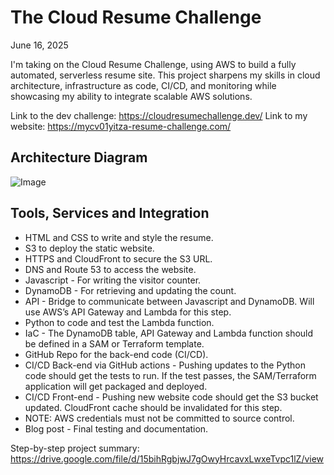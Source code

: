 # The Cloud Resume Challenge
June 16, 2025

I'm taking on the Cloud Resume Challenge, using AWS to build a fully automated, serverless resume site. This project sharpens my skills in cloud architecture, infrastructure as code, CI/CD, and monitoring while showcasing my ability to integrate scalable AWS solutions.

Link to the dev challenge: https://cloudresumechallenge.dev/
Link to my website: https://mycv01yitza-resume-challenge.com/

## Architecture Diagram

![Image](https://github.com/user-attachments/assets/e0c0a45b-e1be-4598-aab8-ddb732be0603)

## Tools, Services and Integration

- HTML and CSS to write and style the resume.
- S3 to deploy the static website.
- HTTPS and CloudFront to secure the S3 URL.
- DNS and Route 53 to access the website.
- Javascript - For writing the visitor counter.
- DynamoDB - For retrieving and updating the count.
- API - Bridge to communicate between Javascript and DynamoDB. Will use AWS’s API Gateway and Lambda for this step.
- Python to code and test the Lambda function.
- IaC - The DynamoDB table, API Gateway and Lambda function should be defined in a SAM or Terraform template.
- GitHub Repo for the back-end code (CI/CD).
- CI/CD Back-end via GitHub actions - Pushing updates to the Python code should get the tests to run. If the test passes, the SAM/Terraform application will get packaged and deployed.
- CI/CD Front-end - Pushing new website code should get the S3 bucket updated. CloudFront cache should be invalidated for this step.
- NOTE: AWS credentials must not be committed to source control.
- Blog post - Final testing and documentation.

Step-by-step project summary: https://drive.google.com/file/d/15bihRgbjwJ7gOwyHrcavxLwxeTvpc1lZ/view
